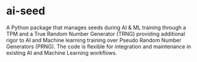# ai-seed
A Python package that manages seeds during AI &amp; ML training through a TPM and a True Random Number Generator (TRNG) providing additional rigor to AI and Machine learning training over Pseudo Random Number Generators (PRNG). The code is flexible for integration and maintenance in existing AI and Machine Learning workflows.
